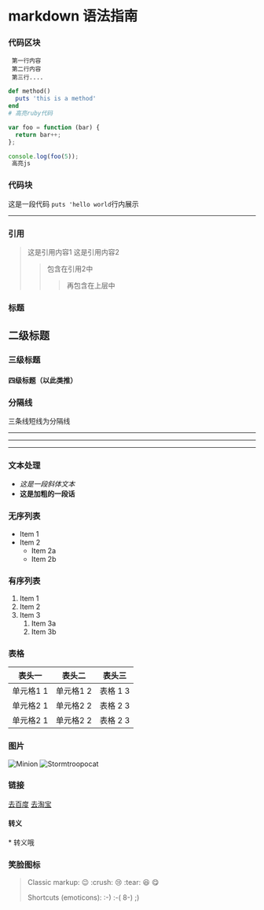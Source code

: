 # markdown 语法指南

### 代码区块

```
 第一行内容
 第二行内容
 第三行....
```

```ruby
def method()
  puts 'this is a method'
end
# 高亮ruby代码
```
```js
var foo = function (bar) {
  return bar++;
};

console.log(foo(5));
 高亮js
```



### 代码块

这是一段代码 `puts 'hello world`行内展示

---

### 引用
> 这是引用内容1
> 这是引用内容2
>> 包含在引用2中
>>> 再包含在上层中


### 标题
## 二级标题
### 三级标题
#### 四级标题（以此类推）


### 分隔线
三条线短线为分隔线

---
***
- - -
### 文本处理
- *这是一段斜体文本*
- **这是加粗的一段话**

### 无序列表
* Item 1
* Item 2
  * Item 2a
  * Item 2b



### 有序列表
1. Item 1
1. Item 2
1. Item 3
   1. Item 3a
   1. Item 3b


### 表格
表头一 | 表头二  | 表头三
------| -------| -----
单元格1 1 | 单元格1 2|表格 1 3 
单元格2 1 | 单元格2 2|表格 2 3
单元格2 1 | 单元格2 2|表格 2 3


### 图片
![Minion](https://timgsa.baidu.com/timg?image&quality=80&size=b9999_10000&sec=1527314146011&di=e05a0d9e77c7c0681f380b44d2857bbf&imgtype=0&src=http%3A%2F%2Fp2.wmpic.me%2Farticle%2F2016%2F01%2F30%2F1454135116_zoOZVhQN.jpg)
![Stormtroopocat](https://timgsa.baidu.com/timg?image&quality=80&size=b9999_10000&sec=1527908901&di=6c73fbd1870a3832bbcb5444d188598e&imgtype=jpg&er=1&src=http%3A%2F%2Fimg837.ph.126.net%2FyZA2BIizqNwEPVlJPSq-1w%3D%3D%2F1777514477929753734.jpg)

### 链接
[去百度](https://baidu.com)
[去淘宝](https://taobao.com)


#### 转义
\* 转义哦


### 笑脸图标
> Classic markup: :wink: :crush: :cry: :tear: :laughing: :yum:
>
> Shortcuts (emoticons): :-) :-( 8-) ;)
